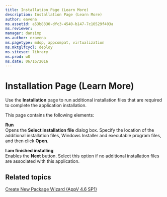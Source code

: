 ```yaml
---
title: Installation Page (Learn More)
description: Installation Page (Learn More)
author: eavena
ms.assetid: a53b8330-dfc3-4540-b147-7c10529f403a
ms.reviewer: 
manager: dansimp
ms.author: eravena
ms.pagetype: mdop, appcompat, virtualization
ms.mktglfcycl: deploy
ms.sitesec: library
ms.prod: w8
ms.date: 06/16/2016
---
```



# Installation Page (Learn More)


Use the **Installation** page to run additional installation files that are required to complete the application installation.

This page contains the following elements:

<a href="" id="run"></a>**Run**  
Opens the **Select installation file** dialog box. Specify the location of the additional installation files, Windows Installer and executable program files, and then click **Open**.

<a href="" id="i-am-finished-installing"></a>**I am finished installing**  
Enables the **Next** button. Select this option if no additional installation files are associated with this application.

## Related topics


[Create New Package Wizard (AppV 4.6 SP1)](create-new-package-wizard---appv-46-sp1-.md)

 

 





